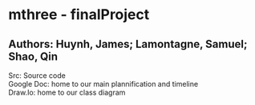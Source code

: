 # mthree - finalProject
## Authors: Huynh, James; Lamontagne, Samuel; Shao, Qin
Src: Source code  
Google Doc: home to our main plannification and timeline  
Draw.Io: home to our class diagram
